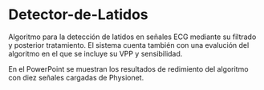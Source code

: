 # Detector-de-Latidos

Algoritmo para la detección de latidos en señales ECG mediante su filtrado y posterior tratamiento. El sistema cuenta también con una evalución del algoritmo en el que se incluye su VPP y sensibilidad. 

En el PowerPoint se muestran los resultados de redimiento del algoritmo con diez señales cargadas de Physionet.
